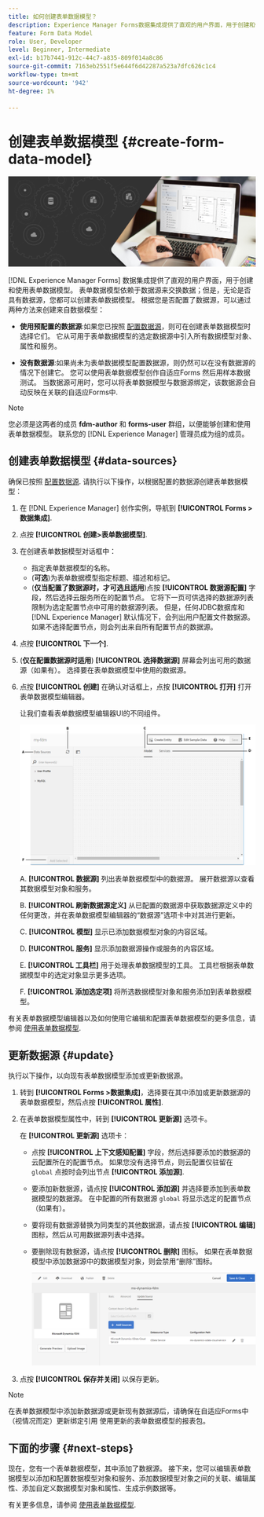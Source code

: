 ```yaml
---
title: 如何创建表单数据模型？
description: Experience Manager Forms数据集成提供了直观的用户界面，用于创建和使用表单数据模型。 了解如何使用或不使用配置的数据源来创建表单数据模型。
feature: Form Data Model
role: User, Developer
level: Beginner, Intermediate
exl-id: b17b7441-912c-44c7-a835-809f014a8c86
source-git-commit: 7163eb2551f5e644f6d42287a523a7dfc626c1c4
workflow-type: tm+mt
source-wordcount: '942'
ht-degree: 1%

---
```


# 创建表单数据模型 {#create-form-data-model}

![数据集成](do-not-localize/data-integeration.png)

[!DNL Experience Manager Forms] 数据集成提供了直观的用户界面，用于创建和使用表单数据模型。 表单数据模型依赖于数据源来交换数据；但是，无论是否具有数据源，您都可以创建表单数据模型。 根据您是否配置了数据源，可以通过两种方法来创建来自数据模型：

* **使用预配置的数据源**:如果您已按照 [配置数据源](configure-data-sources.md)，则可在创建表单数据模型时选择它们。 它从可用于表单数据模型的选定数据源中引入所有数据模型对象、属性和服务。

* **没有数据源**:如果尚未为表单数据模型配置数据源，则仍然可以在没有数据源的情况下创建它。 您可以使用表单数据模型创作自适应Forms <!--and interactive communication--> 然后用样本数据测试。 当数据源可用时，您可以将表单数据模型与数据源绑定，该数据源会自动反映在关联的自适应Forms中<!--and interactive communications-->.

>[!NOTE]
>
>您必须是这两者的成员 **fdm-author** 和 **forms-user** 群组，以便能够创建和使用表单数据模型。 联系您的 [!DNL Experience Manager] 管理员成为组的成员。

## 创建表单数据模型 {#data-sources}

确保已按照 [配置数据源](configure-data-sources.md). 请执行以下操作，以根据配置的数据源创建表单数据模型：

1. 在 [!DNL Experience Manager] 创作实例，导航到 **[!UICONTROL Forms >数据集成]**.
1. 点按 **[!UICONTROL 创建>表单数据模型]**.
1. 在创建表单数据模型对话框中：

   * 指定表单数据模型的名称。
   * (**可选**)为表单数据模型指定标题、描述和标记。
   * (**仅当配置了数据源时，才可选且适用**)点按 **[!UICONTROL 数据源配置]** 字段，然后选择云服务所在的配置节点。 它将下一页可供选择的数据源列表限制为选定配置节点中可用的数据源列表。 但是，任何JDBC数据库和 [!DNL Experience Manager] 默认情况下，会列出用户配置文件数据源。 如果不选择配置节点，则会列出来自所有配置节点的数据源。

1. 点按 **[!UICONTROL 下一个]**.

1. (**仅在配置数据源时适用**) **[!UICONTROL 选择数据源]** 屏幕会列出可用的数据源（如果有）。 选择要在表单数据模型中使用的数据源。
1. 点按 **[!UICONTROL 创建]** 在确认对话框上，点按 **[!UICONTROL 打开]** 打开表单数据模型编辑器。

   让我们查看表单数据模型编辑器UI的不同组件。

   ![具有三个数据源的表单数据模型 — RESTful服务， [!DNL Experience Manager] 用户配置文件和RDBMS。](assets/fdm-ui.png)

   A. **[!UICONTROL 数据源]** 列出表单数据模型中的数据源。 展开数据源以查看其数据模型对象和服务。

   B. **[!UICONTROL 刷新数据源定义]** 从已配置的数据源中获取数据源定义中的任何更改，并在表单数据模型编辑器的“数据源”选项卡中对其进行更新。

   C. **[!UICONTROL 模型]** 显示已添加数据模型对象的内容区域。

   D. **[!UICONTROL 服务]** 显示添加数据源操作或服务的内容区域。

   E. **[!UICONTROL 工具栏]** 用于处理表单数据模型的工具。 工具栏根据表单数据模型中的选定对象显示更多选项。

   F. **[!UICONTROL 添加选定项]** 将所选数据模型对象和服务添加到表单数据模型。

有关表单数据模型编辑器以及如何使用它编辑和配置表单数据模型的更多信息，请参阅 [使用表单数据模型](work-with-form-data-model.md).

## 更新数据源 {#update}

执行以下操作，以向现有表单数据模型添加或更新数据源。

1. 转到 **[!UICONTROL Forms >数据集成]**，选择要在其中添加或更新数据源的表单数据模型，然后点按 **[!UICONTROL 属性]**.
1. 在表单数据模型属性中，转到 **[!UICONTROL 更新源]** 选项卡。

   在 **[!UICONTROL 更新源]** 选项卡：

   * 点按 **[!UICONTROL 上下文感知配置]** 字段，然后选择要添加的数据源的云配置所在的配置节点。 如果您没有选择节点，则云配置仅驻留在 `global` 点按时会列出节点 **[!UICONTROL 添加源]**.

   * 要添加新数据源，请点按 **[!UICONTROL 添加源]** 并选择要添加到表单数据模型的数据源。 在中配置的所有数据源 `global` 将显示选定的配置节点（如果有）。

   * 要将现有数据源替换为同类型的其他数据源，请点按 **[!UICONTROL 编辑]** 图标，然后从可用数据源列表中选择。
   * 要删除现有数据源，请点按 **[!UICONTROL 删除]** 图标。 如果在表单数据模型中添加数据源中的数据模型对象，则会禁用“删除”图标。

      ![fdm-properties](assets/fdm-properties.png)

1. 点按 **[!UICONTROL 保存并关闭]** 以保存更新。

>[!NOTE]
>
>在表单数据模型中添加新数据源或更新现有数据源后，请确保在自适应Forms中（视情况而定）更新绑定引用<!--and interactive communications--> 使用更新的表单数据模型的报表包。

## 下面的步骤 {#next-steps}

现在，您有一个表单数据模型，其中添加了数据源。 接下来，您可以编辑表单数据模型以添加和配置数据模型对象和服务、添加数据模型对象之间的关联、编辑属性、添加自定义数据模型对象和属性、生成示例数据等。

有关更多信息，请参阅 [使用表单数据模型](work-with-form-data-model.md).
